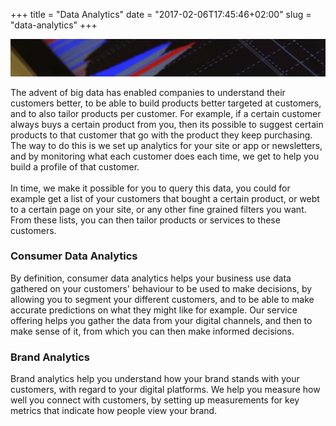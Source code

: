 +++
title = "Data Analytics"
date = "2017-02-06T17:45:46+02:00"
slug = "data-analytics"
+++

<p class='service-img' markdown='1'>
<img src="/img/banners/banner-4.jpeg" alt="Web and Mobile">
</p>

The advent of big data has enabled companies to understand their customers better, to be able to build products better targeted at customers,
and to also tailor products per customer. For example, if a certain customer always buys a certain product from you, then its possible to suggest certain products
to that customer that go with the product they keep purchasing. The way to do this is we set up analytics for your site or app or newsletters, and
by monitoring what each customer does each time, we get to help you build a profile of that customer.
<br>
<br>
In time, we make it possible for you to query this data, you could for example get a list of your customers that bought a certain product, or webt to a certain page on your
site, or any other fine grained filters you want. From these lists, you can then tailor products or services to these customers.

### Consumer Data Analytics
By definition, consumer data analytics helps your business use data gathered on your customers' behaviour to be used
to make decisions, by allowing you to segment your different customers, and to be able to make accurate predictions on
what they might like for example. Our service offering helps you gather the data from your digital channels, and then
to make sense of it, from which you can then make informed decisions.

### Brand Analytics
Brand analytics help you understand how your brand stands with your customers, with regard to your digital platforms. We help you measure how
well you connect with customers, by setting up measurements for key metrics that indicate how people view your brand.

